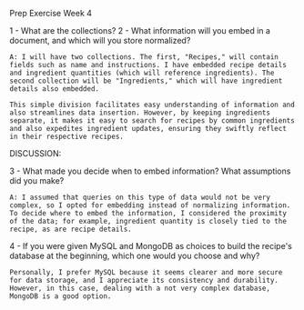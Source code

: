 Prep Exercise Week 4

1 - What are the collections?
2 - What information will you embed in a document, and which will you store normalized?

    A: I will have two collections. The first, "Recipes," will contain fields such as name and instructions. I have embedded recipe details and ingredient quantities (which will reference ingredients). The second collection will be "Ingredients," which will have ingredient details also embedded.

    This simple division facilitates easy understanding of information and also streamlines data insertion. However, by keeping ingredients separate, it makes it easy to search for recipes by common ingredients and also expedites ingredient updates, ensuring they swiftly reflect in their respective recipes.

DISCUSSION:

3 - What made you decide when to embed information? What assumptions did you make?

    A: I assumed that queries on this type of data would not be very complex, so I opted for embedding instead of normalizing information. To decide where to embed the information, I considered the proximity of the data; for example, ingredient quantity is closely tied to the recipe, as are recipe details.

4 - If you were given MySQL and MongoDB as choices to build the recipe's database at the beginning, which one would you choose and why?

    Personally, I prefer MySQL because it seems clearer and more secure for data storage, and I appreciate its consistency and durability. However, in this case, dealing with a not very complex database, MongoDB is a good option.

